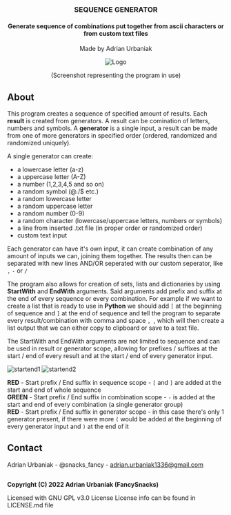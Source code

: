 
<!-- GENERAL INFO -->

<div align="center">
  <h3 align="center">SEQUENCE GENERATOR</h3>
  <h4 align="center">Generate sequence of combinations put together from ascii characters or from custom text files</h4>
  <p align="center">
    Made by Adrian Urbaniak
  </p>
  <img src="https://i.imgur.com/aoGcd6t.jpg" alt="Logo">
  <p>(Screenshot representing the program in use)</p>
</div>

<!-- ABOUT -->

## About

This program creates a sequence of specified amount of results. Each **result** is created from generators. A result can be comination of letters, numbers and symbols.
A **generator** is a single input, a result can be made from one of more generators in specified order (ordered, randomized and randomized uniquely).

A single generator can create:
* a lowercase letter (a-z)
* a uppercase letter (A-Z)
* a number (1,2,3,4,5 and so on)
* a random symbol (@./$ etc.)
* a random lowercase letter
* a random uppercase letter
* a random number (0-9)
* a random character (lowercase/uppercase letters, numbers or symbols)
* a line from inserted .txt file (in proper order or randomized order)
* custom text input

Each generator can have it's own input, it can create combination of any amount of inputs we can, joining them together.
The results then can be separated with new lines AND/OR seperated with our custom seperator, like `,` `-` or `/`

The program also allows for creation of sets, lists and dictionaries by using **StartWith** and **EndWith** arguments.
Said arguments add prefix and suffix at the end of every sequence or every combination. 
For example if we want to create a list that is ready to use in **Python** we should add `[` at the beginning of sequence and `]` at the end of sequence and tell the program to separate every result/combination with comma and space `, `, which will then create a list output that we can either copy to clipboard or save to a text file.

The StartWith and EndWith arguments are not limited to sequence and can be used in result or generator scope, allowing for prefixes / suffixes at the start / end of every result and at the start / end of every generator input.

<img src="https://i.imgur.com/Vke6McG.jpg" alt="startend1">
<img src="https://i.imgur.com/daSn6S5.jpg" alt="startend2">

**RED** - Start prefix / End suffix in sequence scope - `[` and `]` are added at the start and end of whole sequence  
**GREEN** - Start prefix / End suffix in combination scope - `-` is added at the start and end of every combination (a single generator group)  
**RED** - Start prefix / End suffix in generator scope - in this case there's only 1 generator present, if there were more `(` would be added at the beginning of every generator input and `)` at the end of it  




## Contact
Adrian Urbaniak - @snacks_fancy - adrian.urbaniak1336@gmail.com

##
**Copyright (C) 2022 Adrian Urbaniak (FancySnacks)**
  
Licensed with GNU GPL v3.0 License
License info can be found in LICENSE.md file
